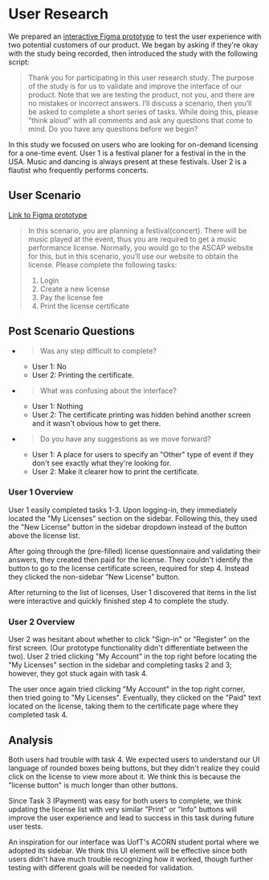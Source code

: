 # User Research

We prepared an [interactive Figma prototype](https://www.figma.com/proto/6wfrnVvzzn7WX4f2umMbU8/Main-2?node-id=39%3A149&viewport=1263%2C271%2C0.5770346522331238&scaling=scale-down) to test the user experience with two potential customers of our product. We began by asking if they're okay with the study being recorded, then introduced the study with the following script:

> Thank you for participating in this user research study. The purpose of the study is for us to validate and improve the interface of our product. Note that we are testing the product, not you, and there are no mistakes or incorrect answers. I’ll discuss a scenario, then you’ll be asked to complete a short series of tasks. While doing this, please “think aloud” with all comments and ask any questions that come to mind. Do you have any questions before we begin?

In this study we focused on users who are looking for on-demand licensing for a one-time event. User 1 is a festival planer for a festival in the in the USA. Music and dancing is always present at these festivals. User 2 is a flautist who frequently performs concerts.

## User Scenario

[Link to Figma prototype](https://www.figma.com/proto/6wfrnVvzzn7WX4f2umMbU8/Main-2?node-id=39%3A149&viewport=1263%2C271%2C0.5770346522331238&scaling=scale-down)

> In this scenario, you are planning a festival(concert). There will be music played at the event, thus you are required to get a music performance license. Normally, you would go to the ASCAP website for this, but in this scenario, you’ll use our website to obtain the license. Please complete the following tasks:
> 1.	Login
> 2.	Create a new license
> 3.	Pay the license fee
> 4.	Print the license certificate

## Post Scenario Questions
*	>Was any step difficult to complete?
    * User 1: No
    * User 2: Printing the certificate.
*	>What was confusing about the interface?
    * User 1: Nothing
    * User 2: The certificate printing was hidden behind another screen and it wasn't obvious how to get there.
*	>Do you have any suggestions as we move forward?
    * User 1: A place for users to specify an "Other" type of event if they don't see exactly what they're looking for.
    * User 2: Make it clearer how to print the certificate.

### User 1 Overview
User 1 easily completed tasks 1-3. Upon logging-in, they immediately located the "My Licenses" section on the sidebar. Following this, they used the "New License" button in the sidebar dropdown instead of the button above the license list.

After going through the (pre-filled) license questionnaire and validating their answers, they created then paid for the license. They couldn't identify the button to go to the license certificate screen, required for step 4. Instead they clicked the non-sidebar "New License" button.

After returning to the list of licenses, User 1 discovered that items in the list were interactive and quickly finished step 4 to complete the study.

### User 2 Overview
User 2 was hesitant about whether to click "Sign-in" or "Register" on the first screen. (Our prototype functionality didn't differentiate between the two). User 2 tried clicking "My Account" in the top right before locating the "My Licenses" section in the sidebar and  completing tasks 2 and 3; however, they got stuck again with task 4.

The user once again tried clicking "My Account" in the top right corner, then tried going to "My Licenses". Eventually, they clicked on the "Paid" text located on the license, taking them to the certificate page where they completed task 4.

## Analysis
Both users had trouble with task 4. We expected users to understand our UI language of rounded boxes being buttons, but they didn't realize they could click on the license to view more about it. We think this is because the "license button" is much longer than other buttons.

Since Task 3 (Payment) was easy for both users to complete, we think updating the license list with very similar "Print" or "Info" buttons will improve the user experience and lead to success in this task during future user tests.

An inspiration for our interface was UofT's ACORN student portal where we adopted its sidebar. We think this UI element will be effective since both users didn't have much trouble recognizing how it worked, though further testing with different goals will be needed for validation.
